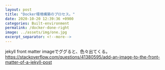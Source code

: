 ```yaml
---
layout: post
title: "Docker環境構築のプロセス。"
date: 2020-10-20 12:39:36 +0900
categories: Built-environment
permalink: /docker-done-right
image: ../assets/img/one.jpg
excerpt_separator: <!--more-->
---
```

<!--more-->
<!-- Rails6とMySQLで作ると決めていたので、このqiitaを参考にDockerを組み込んでいきました。

[https://qiita.com/nsy_13/items/9fbc929f173984c30b5d](https://qiita.com/nsy_13/items/9fbc929f173984c30b5d)

<br>
もしくは、vueも導入するから、これも必要。<br>
[](https://ubiqlog.com/archives/13845)
[qiita記事](https://qiita.com/terufumi1122/items/237b5465e11b26297bde)
[](https://qiita.com/ku-ishikawa0128/items/a9f68c1838a019d77202)
[](https://qiita.com/Ryoga_aoym/items/e1d91351389904240594)
 -->

 jekyll front matter imageでググると、色々出てくる。
https://stackoverflow.com/questions/41380595/add-an-image-to-the-front-matter-of-a-jekyll-post